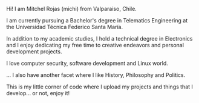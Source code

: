 Hi! I am Mitchel Rojas (michi) from Valparaiso, Chile. 

I am currently pursuing a Bachelor's degree in Telematics Engineering at 
the Universidad Técnica Federico Santa María.

In addition to my academic studies, I hold a technical degree in Electronics and 
I enjoy dedicating my free time to creative endeavors and personal development projects.

I love computer security, software development and Linux world.

... I also have another facet where I like History, Philosophy and Politics.

This is my little corner of code where I upload my projects and things that I develop... or not, enjoy it!
